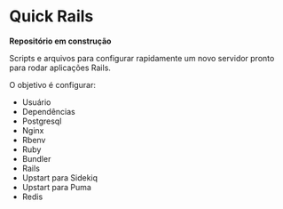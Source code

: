 Quick Rails
===========

**Repositório em construção**

Scripts e arquivos para configurar rapidamente um novo servidor pronto para rodar aplicações Rails.

O objetivo é configurar:

* Usuário
* Dependências
* Postgresql
* Nginx
* Rbenv
* Ruby
* Bundler
* Rails
* Upstart para Sidekiq
* Upstart para Puma
* Redis
